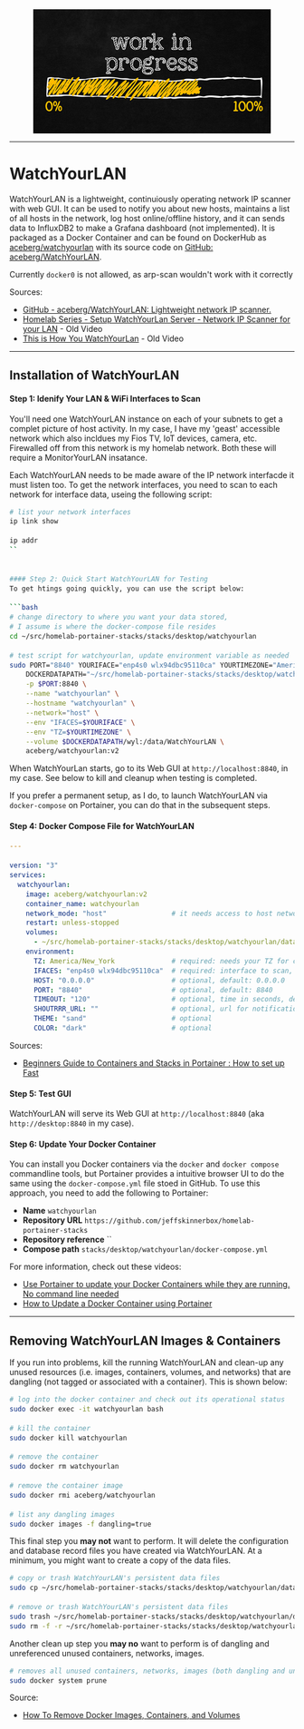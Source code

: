 <!--
Maintainer:   jeffskinnerbox@yahoo.com / www.jeffskinnerbox.me
Version:      0.0.0
-->


<div align="center">
<img src="https://raw.githubusercontent.com/jeffskinnerbox/blog/main/content/images/banners-bkgrds/work-in-progress.jpg" title="These materials require additional work and are not ready for general use." align="center" width=420px height=219px>
</div>


---------------


# WatchYourLAN
WatchYourLAN is a lightweight, continuiously operating network IP scanner with web GUI.
It can be used to notify you about new hosts,
maintains a list of all hosts in the network,
log host online/offline history,
and it can sends data to InfluxDB2 to make a Grafana dashboard (not implemented).
It is packaged as a Docker Container and can be found on DockerHub as [aceberg/watchyourlan][02]
with its source code on [GitHub: aceberg/WatchYourLAN][01].

Currently `docker0` is not allowed, as arp-scan wouldn't work with it correctly

Sources:

* [GitHub - aceberg/WatchYourLAN: Lightweight network IP scanner.](https://www.youtube.com/watch?v=Xb5yZA0emuU)
* [Homelab Series - Setup WatchYourLan Server - Network IP Scanner for your LAN](https://www.youtube.com/watch?v=Zs9sKx8rXrs) - Old Video
* [This is How You WatchYourLan](https://www.youtube.com/watch?v=DknqJrnlLQo) - Old Video


---------------


## Installation of WatchYourLAN


#### Step 1: Idenify Your LAN & WiFi Interfaces to Scan
You'll need one WatchYourLAN instance on each of your subnets to get a complet picture of host activity.
In my case, I have my 'geast' accessible network which also incldues my Fios TV, IoT devices, camera, etc.
Firewalled off from this network is my homelab network.
Both these will require a MonitorYourLAN insatance.

Each WatchYourLAN needs to be made aware of the IP network interfacde it must listen too.
To get the network interfaces, you need to scan to each network for interface data,
useing the following script:

```bash
# list your network interfaces
ip link show

ip addr
``


#### Step 2: Quick Start WatchYourLAN for Testing
To get htings going quickly, you can use the script below:

```bash
# change directory to where you want your data stored,
# I assume is where the docker-compose file resides
cd ~/src/homelab-portainer-stacks/stacks/desktop/watchyourlan

# test script for watchyourlan, update environment variable as needed
sudo PORT="8840" YOURIFACE="enp4s0 wlx94dbc95110ca" YOURTIMEZONE="America/New_York" \
    DOCKERDATAPATH="~/src/homelab-portainer-stacks/stacks/desktop/watchyourlan/data" docker run -d \
    -p $PORT:8840 \
    --name "watchyourlan" \
    --hostname "watchyourlan" \
    --network="host" \
    --env "IFACES=$YOURIFACE" \
    --env "TZ=$YOURTIMEZONE" \
    --volume $DOCKERDATAPATH/wyl:/data/WatchYourLAN \
    aceberg/watchyourlan:v2
```

When WatchYourLan starts, go to its Web GUI at `http://localhost:8840`, in my case.
See below to kill and cleanup when testing is completed.

If you prefer a permanent setup, as I do, to launch WatchYourLAN via `docker-compose` on Portainer,
you can do that in the subsequent steps.


#### Step 4: Docker Compose File for WatchYourLAN

```yaml
---

version: "3"
services:
  watchyourlan:
    image: aceberg/watchyourlan:v2
    container_name: watchyourlan
    network_mode: "host"                # it needs access to host network to do network scan
    restart: unless-stopped
    volumes:
      - ~/src/homelab-portainer-stacks/stacks/desktop/watchyourlan/data:/data/WatchYourLAN   # sqlite data will be stored here
    environment:
      TZ: America/New_York              # required: needs your TZ for correct time
      IFACES: "enp4s0 wlx94dbc95110ca"  # required: interface to scan, could be one or more, separated by space
      HOST: "0.0.0.0"                   # optional, default: 0.0.0.0
      PORT: "8840"                      # optional, default: 8840
      TIMEOUT: "120"                    # optional, time in seconds, default: 120
      SHOUTRRR_URL: ""                  # optional, url for notification service: Shoutrrr (pushover, email, telegram and others)
      THEME: "sand"                     # optional
      COLOR: "dark"                     # optional
```

Sources:

* [Beginners Guide to Containers and Stacks in Portainer : How to set up Fast](https://www.youtube.com/watch?v=_g6QFm0-Umg)


#### Step 5: Test GUI
WatchYourLAN will serve its Web GUI at `http://localhost:8840` (aka `http://desktop:8840` in my case).


#### Step 6: Update Your Docker Container
You can install you Docker containers via the `docker`
and `docker compose` commandline tools,
but Portainer provides a intuitive browser UI to do the same
using the `docker-compose.yml` file stoed in GitHub.
To use this approach, you need to add the following to Portainer:

* **Name** `watchyourlan`
* **Repository URL** `https://github.com/jeffskinnerbox/homelab-portainer-stacks`
* **Repository reference** ``
* **Compose path** `stacks/desktop/watchyourlan/docker-compose.yml`

For more information, check out these videos:

* [Use Portainer to update your Docker Containers while they are running. No command line needed](https://www.youtube.com/watch?v=Eme2TlR7Z7E)
* [How to Update a Docker Container using Portainer](https://www.wundertech.net/how-to-update-a-docker-container-using-portainer/)


---------------


## Removing WatchYourLAN Images & Containers
If you run into problems, kill the running WatchYourLAN
and clean-up any unused resources
(i.e. images, containers, volumes, and networks)
that are dangling (not tagged or associated with a container).
This is shown below:

```bash
# log into the docker container and check out its operational status
sudo docker exec -it watchyourlan bash

# kill the container
sudo docker kill watchyourlan

# remove the container
sudo docker rm watchyourlan

# remove the container image
sudo docker rmi aceberg/watchyourlan

# list any dangling images
sudo docker images -f dangling=true
```

This final step you **may not** want to perform.
It will delete the configuration and database record files you have created via WatchYourLAN.
At a minimum, you might want to create a copy of the data files.

```bash
# copy or trash WatchYourLAN's persistent data files
sudo cp ~/src/homelab-portainer-stacks/stacks/desktop/watchyourlan/data ~/tmp/watchyourlan/data

# remove or trash WatchYourLAN's persistent data files
sudo trash ~/src/homelab-portainer-stacks/stacks/desktop/watchyourlan/data
sudo rm -f -r ~/src/homelab-portainer-stacks/stacks/desktop/watchyourlan/data
```

Another clean up step you **may no** want to perform is of dangling and unreferenced
unused containers, networks, images.

```bash
# removes all unused containers, networks, images (both dangling and unreferenced), and optionally, volumes
sudo docker system prune
```

Source:

* [How To Remove Docker Images, Containers, and Volumes](https://www.digitalocean.com/community/tutorials/how-to-remove-docker-images-containers-and-volumes)



[01]:https://github.com/aceberg/WatchYourLAN
[02]:https://hub.docker.com/r/aceberg/watchyourlan

